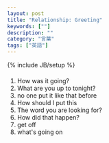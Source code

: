 ```yaml
---
layout: post
title: "Relationship: Greeting"
keywords: [""]
description: ""
category: "言葉"
tags: ["英語"]
---
```

{% include JB/setup %}


####
1. How was it going?
2. What are you up to tonight?
3. no one put it like that before
4. How should I put this
5. The word you are looking for?
6. How did that happen?
7. get off
8. what's going on
